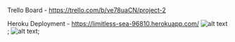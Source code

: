 Trello Board - https://trello.com/b/ve78uaCN/project-2

Heroku Deployment - https://limitless-sea-96810.herokuapp.com/
![alt text](Public/readpics/IMG_9115/.JPG);
![alt text](Public/readpics/IMG_9116/.JPG);
